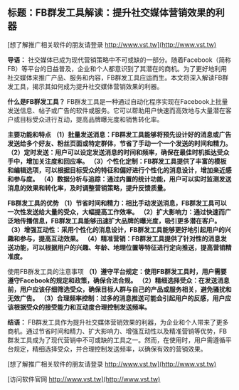 ## **标题：FB群发工具解读：提升社交媒体营销效果的利器**

[想了解推广相关软件的朋友请登录 http://www.vst.tw](http://www.vst.tw)

**导语：**
社交媒体已成为现代营销策略中不可或缺的一部分。随着Facebook（简称FB）等平台的日益普及，企业和个人都意识到了其潜在的商机。为了更好地利用社交媒体来推广产品、服务和内容，FB群发工具应运而生。本文将深入解读FB群发工具，揭示其如何成为提升社交媒体营销效果的利器。

**什么是FB群发工具？**
FB群发工具是一种通过自动化程序实现在Facebook上批量发送信息、帖子或广告的软件或服务。它可以帮助用户快速而高效地与大量潜在客户或目标受众进行互动，提高品牌曝光度和销售转化率。

**主要功能和特点**
**（1）批量发送消息：FB群发工具能够将预先设计好的消息或广告发送给多个好友、粉丝页面或特定群体，节省了手动一个一个发送的时间和精力。**
**（2）定时发送：用户可以设定发送消息的时间和频率，确保在最佳时机抵达受众手中，增加关注度和回应率。**
**（3）个性化定制：FB群发工具提供了丰富的模板和编辑选项，可以根据目标受众的特征和偏好进行个性化的消息设计，增加亲近感和参与度。**
**（4）数据分析与追踪：通过内置的统计功能，用户可以实时监测发送消息的效果和转化率，及时调整营销策略，提升反馈质量。**

**FB群发工具的优势**
**（1）节省时间和精力：相比手动发送消息，FB群发工具可以一次性发送给大量的受众，大幅提高工作效率。**
**（2）扩大影响力：通过快速而广泛地传播信息，FB群发工具能够迅速扩大品牌的曝光度，吸引更多潜在客户。**
**（3）增强互动性：采用个性化的消息设计，FB群发工具能够更好地引起用户的兴趣和参与，提高互动效果。**
**（4）精准营销：FB群发工具提供了针对性的消息发送功能，可以根据用户的兴趣、年龄、地理位置等特征进行定向推送，提高营销精准度。**

使用FB群发工具的注意事项
**（1）遵守平台规定：使用FB群发工具时，用户需要遵守Facebook的规定和政策，确保合法合规。**
**（2）精细选择受众：在发送消息前，用户应该仔细筛选受众，确保目标人群与自己的产品或服务相关，避免骚扰和无效广告。**
**（3）合理频率控制：过多的消息推送可能会引起用户的反感，用户应该根据受众的接受能力和互动度合理控制发送频率。**

**结语：**
FB群发工具作为提升社交媒体营销效果的利器，为企业和个人带来了更多商机。通过节省时间和精力、扩大影响力、增强互动性以及精准营销等优势，FB群发工具成为了现代营销中不可或缺的工具之一。然而，在使用时，用户需遵循平台规定，精细选择受众，并合理控制发送频率，以确保有效的营销效果。

[想了解推广相关软件的朋友请登录 http://www.vst.tw](http://www.vst.tw)


[访问软件官网 http://www.vst.tw](http://www.vst.tw)

